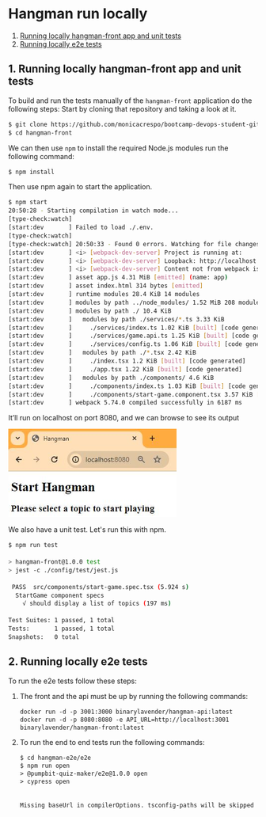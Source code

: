 # Hangman run locally 
1. [Running locally hangman-front app and unit tests](#locally)
2. [Running locally e2e tests](#e2e)

<a name="locally"></a>
## 1. Running locally hangman-front app and unit tests

To build and run the tests manually of the `hangman-front` application do the following steps:
Start by cloning that repository and taking a look at it.

```bash
$ git clone https://github.com/monicacrespo/bootcamp-devops-student-github-actions.git
$ cd hangman-front
```

We can then use `npm` to install the required Node.js modules run the following command:
```bash
$ npm install
```
Then use npm again to start the application. 

```bash
$ npm start
20:50:28 - Starting compilation in watch mode...
[type-check:watch] 
[start:dev       ] Failed to load ./.env.
[type-check:watch] 
[type-check:watch] 20:50:33 - Found 0 errors. Watching for file changes.
[start:dev       ] <i> [webpack-dev-server] Project is running at:
[start:dev       ] <i> [webpack-dev-server] Loopback: http://localhost:8080/, http://127.0.0.1:8080/
[start:dev       ] <i> [webpack-dev-server] Content not from webpack is served from 'C:\_gitrepos\bootcamp-devops-student-github-actions\hangman-front\public' directory
[start:dev       ] asset app.js 4.31 MiB [emitted] (name: app)
[start:dev       ] asset index.html 314 bytes [emitted]
[start:dev       ] runtime modules 28.4 KiB 14 modules
[start:dev       ] modules by path ../node_modules/ 1.52 MiB 208 modules
[start:dev       ] modules by path ./ 10.4 KiB
[start:dev       ]   modules by path ./services/*.ts 3.33 KiB
[start:dev       ]     ./services/index.ts 1.02 KiB [built] [code generated]
[start:dev       ]     ./services/game.api.ts 1.25 KiB [built] [code generated]
[start:dev       ]     ./services/config.ts 1.06 KiB [built] [code generated]
[start:dev       ]   modules by path ./*.tsx 2.42 KiB
[start:dev       ]     ./index.tsx 1.2 KiB [built] [code generated]
[start:dev       ]     ./app.tsx 1.22 KiB [built] [code generated]
[start:dev       ]   modules by path ./components/ 4.6 KiB
[start:dev       ]     ./components/index.ts 1.03 KiB [built] [code generated]
[start:dev       ]     ./components/start-game.component.tsx 3.57 KiB [built] [code generated]
[start:dev       ] webpack 5.74.0 compiled successfully in 6187 ms
```

It’ll run on localhost on port 8080, and we can browse to see its output

![Hangman](./images/hangman-front-locally.JPG)

We also have a unit test. Let's run this with npm.

```bash
$ npm run test

> hangman-front@1.0.0 test
> jest -c ./config/test/jest.js

 PASS  src/components/start-game.spec.tsx (5.924 s)
  StartGame component specs
    √ should display a list of topics (197 ms)

Test Suites: 1 passed, 1 total
Tests:       1 passed, 1 total
Snapshots:   0 total
```

<a name="e2e"></a>
## 2. Running locally e2e tests
To run the e2e tests follow these steps:

1. The front and the api must be up by running the following commands:
   
    ```
    docker run -d -p 3001:3000 binarylavender/hangman-api:latest
    docker run -d -p 8080:8080 -e API_URL=http://localhost:3001 binarylavender/hangman-front:latest
    ```
2. To run the end to end tests run the following commands:
    ```
    $ cd hangman-e2e/e2e
    $ npm run open
    > @pumpbit-quiz-maker/e2e@1.0.0 open
    > cypress open
    
    
    Missing baseUrl in compilerOptions. tsconfig-paths will be skipped
    ```